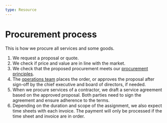 ```yaml
---
type: Resource
---
```


# Procurement process

This is how we procure all services and some goods.

1. We request a proposal or quote.
2. We check if price and value are in line with the market.
3. We check that the proposed procurement meets our [procurement principles](principles.md).
4. The [operations team](../../organization/staff.md#operations) places the order, or approves the proposal after sign-off by the chief executive and board of directors, if needed.
5. When we procure services of a contractor, we draft a service agreement based on the approved proposal. Both parties need to sign the agreement and ensure adherence to the terms.
6. Depending on the duration and scope of the assignment, we also expect time sheets with each invoice. The payment will only be processed if the time sheet and invoice are in order.
